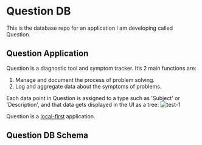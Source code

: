 # Question DB
This is the database repo for an application I am developing called Question. 

## Question Application 
Question is a diagnostic tool and symptom tracker. It’s 2 main functions are:
1. Manage and document the process of problem solving.
2. Log and aggregate data about the symptoms of problems.

Each data point in Question is assigned to a type such as 'Subject' or 'Description', and that data gets displayed in the UI as a tree:
![test-1](https://github.com/williambendick/Question-DB/assets/41596014/fdf9cbfa-5cbe-46c7-977b-fcaaae3c0432)

Question is a [local-first](https://www.inkandswitch.com/local-first/) application.

## Question DB Schema
